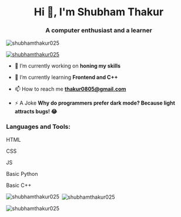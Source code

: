 <h1 align="center">Hi 👋, I'm Shubham Thakur</h1>
<h3 align="center">A computer enthusiast and a learner</h3>

<p align="left"> <img src="https://komarev.com/ghpvc/?username=shubhamthakur025&label=Profile%20views&color=0e75b6&style=flat" alt="shubhamthakur025" /> </p>

<p align="left"> <a href="https://github.com/ryo-ma/github-profile-trophy"><img src="https://github-profile-trophy.vercel.app/?username=shubhamthakur025" alt="shubhamthakur025" /></a> </p>

- 🔭 I’m currently working on **honing my skills**

- 🌱 I’m currently learning **Frontend and C++**

- 📫 How to reach me **thakur0805@gmail.com**

- ⚡ A Joke **Why do programmers prefer dark mode?
Because light attracts bugs! 😂**

<h3 align="left">Languages and Tools:</h3>
<p>HTML</p>
<p>CSS</p>
<p>JS</p>
<p>Basic Python</p>
<p>Basic C++</p>

<p><img align="left" src="https://github-readme-stats.vercel.app/api/top-langs?username=shubhamthakur025&show_icons=true&locale=en&layout=compact" alt="shubhamthakur025" /></p>

<p>&nbsp;<img align="center" src="https://github-readme-stats.vercel.app/api?username=shubhamthakur025&show_icons=true&locale=en" alt="shubhamthakur025" /></p>

<p><img align="center" src="https://github-readme-streak-stats.herokuapp.com/?user=shubhamthakur025&" alt="shubhamthakur025" /></p>
